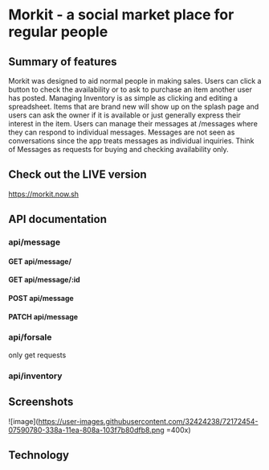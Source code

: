 # Morkit - a social market place for regular people

## Summary of features

Morkit was designed to aid normal people in making
sales. Users can click a button to check the availability
or to ask to purchase an item another user has posted.
Managing Inventory is as simple as clicking and editing
a spreadsheet. Items that are brand new will show up on the
splash page and users can ask the owner if it is available
or just generally express their interest in the item.
Users can manage their messages at /messages where they can
respond to individual messages. Messages are not seen as
conversations since the app treats messages as individual
inquiries. Think of Messages as requests for buying and
checking availability only.

## Check out the LIVE version

https://morkit.now.sh

## API documentation

### api/message

#### GET api/message/

#### GET api/message/:id

#### POST api/message

#### PATCH api/message

### api/forsale

only get requests

### api/inventory

## Screenshots

![image](https://user-images.githubusercontent.com/32424238/72172454-07590780-338a-11ea-808a-103f7b80dfb8.png =400x)

## Technology

